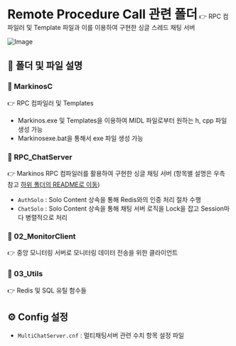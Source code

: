 <h1 style="display:inline">Remote Procedure Call 관련 폴더</h1> 👉 RPC 컴파일러 및 Template 파일과 이를 이용하여 구현한 싱글 스레드 채팅 서버

![Image](https://github.com/user-attachments/assets/cd95f6d9-996e-47cf-823a-ce83f61a611d)

## 📂 폴더 및 파일 설명
  ### 📄 MarkinosC
 👉 RPC 컴파일러 및 Templates
 - Markinos.exe 및 Templates을 이용하여 MIDL 파일로부터 원하는 h, cpp 파일 생성 가능
 - Markinosexe.bat을 통해서 exe 파일 생성 가능
### 📄 RPC_ChatServer
 👉 Markinos RPC 컴파일러를 활용하여 구현한 싱글 채팅 서버 
 (항목별 설명은 우측 참고  [하위 폴더의 README로 이동](../SingleChatServer/ReadMe.md))
- `AuthSolo` : Solo Content 상속을 통해 Redis와의 인증 처리 절차 수행
- `ChatSolo` : Solo Content 상속을 통해 채팅 서버 로직을 Lock을 잡고 Session마다 병렬적으로 처리
### 📄 02_MonitorClient
 👉  중앙 모니터링 서버로 모니터링 데이터 전송을 위한 클라이언트
### 📄 03_Utils
 👉  Redis 및 SQL 유틸 함수들

## ⚙️ Config 설정
- `MultiChatServer.cnf` : 멀티채팅서버 관련 수치 항목 설정 파일
